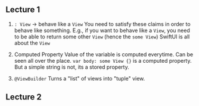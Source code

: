 ## Lecture 1
1. `: View` -> behave like a `View`
    You need to satisfy these claims in order to behave like something. 
    E.g., if you want to behave like a `View`, you need to be able to return some other `View` (hence the `some View`)
    SwiftUI is all about the `View`
    
2. Computed Property
    Value of the variable is computed everytime. 
    Can be seen all over the place.
    `var body: some View {}` is a computed property. But a simple string is not, its a stored property.

3. `@ViewBuilder`
    Turns a "list" of views into "tuple" view.

## Lecture 2
